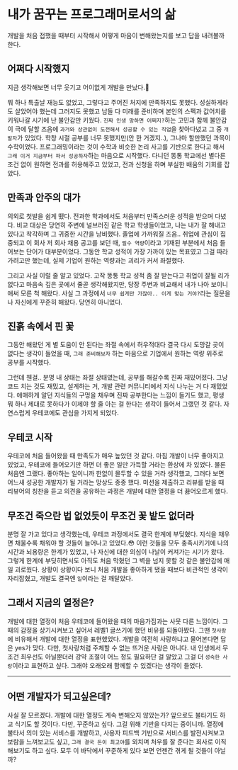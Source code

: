 # 내가 꿈꾸는 프로그래머로서의 삶

개발을 처음 접했을 때부터 시작해서 어떻게 마음이 변해왔는지를 보고 답을 내려볼까 한다.

## 어쩌다 시작했지
지금 생각해보면 너무 웃기고 어이없게 개발을 만났다.🤣

뭐 하나 특출날 재능도 없었고, 그렇다고 주어진 처지에 만족하지도 못했다.
성실하게라도 살았어야 했는데 그러지도 못했고 남들 다 미래를 준비하며 본인의 스펙과 값어치를 키워나갈 시기에 난 불안감만 키웠다.
`진짜 인생 망하면 어쩌지?`하는 고민과 함께 불안감이 극에 달할 즈음에 `과거와 상관없이 도전해서 성공할 수 있는 직업`을 찾아다녔고 그 중 `개발자`가 있었다.
학창 시절 공부를 너무 못했지만(안 한 거겠지..), 그나마 할만했던 과목이 수학이었다.
프로그래밍이라는 것이 수학과 비슷한 논리 사고를 기반으로 한다고 해서 `그래 이거 지금부터 파서 성공하자`하는 마음으로 시작했다.
다니던 똥통 학교에선 별다른 조건 없이 원하면 전과를 허용해주고 있었고, 전과 신청을 하며 부실한 배움의 기회를 잡았다.

## 만족과 안주의 대가
의외로 첫발을 쉽게 뗐다. 전과한 학과에서도 처음부터 만족스러운 성적을 받으며 다녔다.
비교 대상은 당연히 주변에 널브러진 같은 학교 학생들이었고, 나는 내가 잘 해내고 있다고 착각하며 그 귀중한 시간을 낭비했다.
졸업에 가까워질 즈음.. 취업에 관심이 집중되고 이 회사 저 회사 채용 공고를 보던 때, `필수 역량`이라고 기재된 부분에서 처음 들어보는 단어가 대부분이었다.
그동안 학교 성적이 가장 가까이 있는 목표였고 그걸 따라가려고만 했는데, 실제 기업이 원하는 역량과는 괴리가 커서 좌절했다.

그리고 사실 이럴 줄 알고 있었다.
고작 똥통 학교 성적 좀 잘 받는다고 취업이 잘될 리가 없다고 마음속 깊은 곳에서 줄곧 생각해왔지만,
당장 주변과 비교해서 내가 나아 보이니 애써 모른 척 해왔다.
사실 그 과정에서 `너무 쉽게만 가잖아.. 이게 맞는 거야?`라는 질문을 나 자신에게 꾸준히 해왔다. 당연히 아니었다.

## 진흙 속에서 핀 꽃
그동안 해왔던 게 별 도움이 안 된다는 좌절 속에서 허우적대다 결국 다시 도망갈 곳이 없다는 생각이 들었을 때,
`그래 준비해보자` 하는 마음으로 기업에서 원하는 역량 위주로 공부를 시작했다.

그런데 웬걸.. 분명 내 상태는 좌절 상태였는데, 공부를 해갈수록 진짜 재밌어졌다.
그냥 코드 치는 것도 재밌고, 설계하는 거, 개발 관련 커뮤니티에서 지식 나누는 거 다 재밌었다.
애매하게 알던 지식들의 구멍을 채우며 진짜 공부한다는 느낌이 들기도 했고,
평생 뭐 하나 제대로 못하다가 이제야 할 줄 아는 걸 한다는 생각이 들어서 그랬던 것 같다.
자연스럽게 우테코에도 관심을 가지게 되었다.

## 우테코 시작
우테코에 처음 들어왔을 때 만족도가 매우 높았던 것 같다. 
마침 개발이 너무 좋아지고 있었고, 우테코에 들어오기만 하면 더 좋은 일만 가득할 거라는 환상에 차 있었다.
물론 처음엔 그랬다. 좋아하는 일이니까 한없이 몰두할 수 있을 거라 생각했고, 그러다 보면 어느새 성공한 개발자가 될 거라는 망상도 종종 했다.
미션을 제출하고 리뷰를 받을 때 리뷰어의 칭찬을 듣고 의견을 공유하는 과정은 개발에 대한 열정을 더 끓어오르게 했다.

## 무조건 죽으란 법 없었듯이 무조건 꽃 밭도 없더라
분명 잘 가고 있다고 생각했는데, 우테코 과정에서도 결국 한계에 부딪혔다.
지식을 채우면 채울수록 채워야 할 것들이 늘어나고 있었다.😳
이런 것들을 모두 충족시키기에 나의 시간과 뇌용량은 한계가 있었고, 나 자신에 대한 의심이 나날이 커져가는 시기가 왔다.
그렇게 한계에 부딪히면서도 아직도 처음 막혔던 그 벽을 넘지 못할 것 같은 불안감에 매일 괴로웠다.
상황이 상황이다 보니 처음 개발을 좋아하게 됐을 때보다 비관적인 생각이 자리잡혔고, 개발도 결국엔 `일`이라는 걸 깨달았다.

## 그래서 지금의 열정은?
개발에 대한 열정이 처음 우테코에 들어왔을 때의 마음가짐과는 사뭇 다른 느낌이다. 
그때의 감정을 상기시켜보고 싶어서 레벨1 글쓰기에 했던 비유를 되돌아봤다. 그땐 `첫사랑`에 비유해서 개발에 대한 열정을 표현했었다.
개발을 여전히 사랑하냐고 물어본다면 답은 yes가 맞다. 다만, 첫사랑처럼 주체할 수 없는 뜨거운 사랑은 아니다. 
내 인생에서 무조건 최우선도 아닐뿐더러 강약 조절이 어느 정도 필요하단 걸 알았고 그걸 더 `성숙한 사랑`이라고 표현하고 싶다.
그래야 오래오래 함께할 수 있겠다는 생각이 들었다.

---

## 어떤 개발자가 되고싶은데?
사실 잘 모르겠다. 개발에 대한 열정도 계속 변해오지 않았는가?
앞으로도 불타기도 하고 식기도 할 것이다. 다만, 꾸준하고 싶다. 그걸 위해 기반을 다지는 중이니까.
열정에 불타서 의미 있는 서비스를 개발하고, 사용자 피드백 기반으로 서비스를 발전시켜보고 보람을 느껴보고도 싶고,
`그래 결국 돈이 최고야`를 외치며 처우를 잘 준다는 회사로 이직해보기도 하고 싶다.
모두 이 바닥에서 꾸준하게 있다 보면 언젠간 겪게 될 것들이 아닐까?
